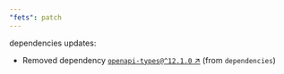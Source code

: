 ```yaml
---
"fets": patch
---
```

dependencies updates:
  - Removed dependency [`openapi-types@^12.1.0` ↗︎](https://www.npmjs.com/package/openapi-types/v/12.1.0) (from `dependencies`)
